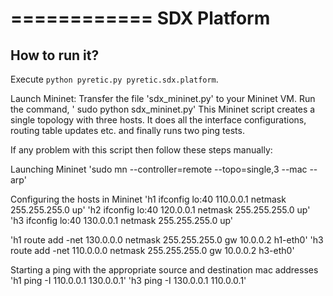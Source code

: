 ============
SDX Platform
============

How to run it?
--------------

Execute `python pyretic.py pyretic.sdx.platform`. 

Launch Mininet:
Transfer the file 'sdx_mininet.py' to your Mininet VM.
Run the command, ' sudo python sdx_mininet.py' 
This Mininet script creates a single topology with three hosts.  It does all the interface configurations, routing table updates etc. and finally runs two ping tests. 

If any problem with this script then follow these steps manually:

Launching Mininet
'sudo mn --controller=remote --topo=single,3 --mac --arp'

Configuring the hosts in Mininet
'h1 ifconfig lo:40 110.0.0.1 netmask 255.255.255.0 up'
'h2 ifconfig lo:40 120.0.0.1 netmask 255.255.255.0 up'
'h3 ifconfig lo:40 130.0.0.1 netmask 255.255.255.0 up'

'h1 route add -net 130.0.0.0 netmask 255.255.255.0 gw 10.0.0.2 h1-eth0'
'h3 route add -net 110.0.0.0 netmask 255.255.255.0 gw 10.0.0.2 h3-eth0'

Starting a ping with the appropriate source and destination mac addresses
'h1 ping -I 110.0.0.1 130.0.0.1'
'h3 ping -I 130.0.0.1 110.0.0.1'

